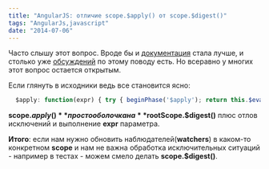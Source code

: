 ```yaml
---
title: "AngularJS: отличие scope.$apply() от scope.$digest()"
tags: "AngularJs,javascript"
date: "2014-07-06"
---
```


Часто слышу этот вопрос. Вроде бы и [документация](https://docs.angularjs.org/api/ng/type/$rootScope.Scope#$apply "docs.angularjs.org") стала лучше, и столько уже [обсуждений](https://stackoverflow.com/questions/18697745/apply-vs-digest-in-directive-testing "stackoverflow.com") по этому поводу есть. Но всеравно у многих этот вопрос остается открытым.

Если глянуть в исходники ведь все становится ясно:

```javascript 
  $apply: function(expr) { try { beginPhase('$apply'); return this.$eval(expr); } catch (e) { $exceptionHandler(e); } finally { clearPhase(); try { $rootScope.$digest(); } catch (e) { $exceptionHandler(e); throw e; } } },  
 ```

**scope.$apply()** просто оболочка на **$rootScope.$digest()** плюс отлов исключений и выполнение **expr** параметра.

**Итого**: если нам нужно обновить наблюдателей(**watchers**) в каком-то конкретном **scope** и нам не важна обработка исключительных ситуаций - например в тестах - можем смело делать **scope.$digest()**.
